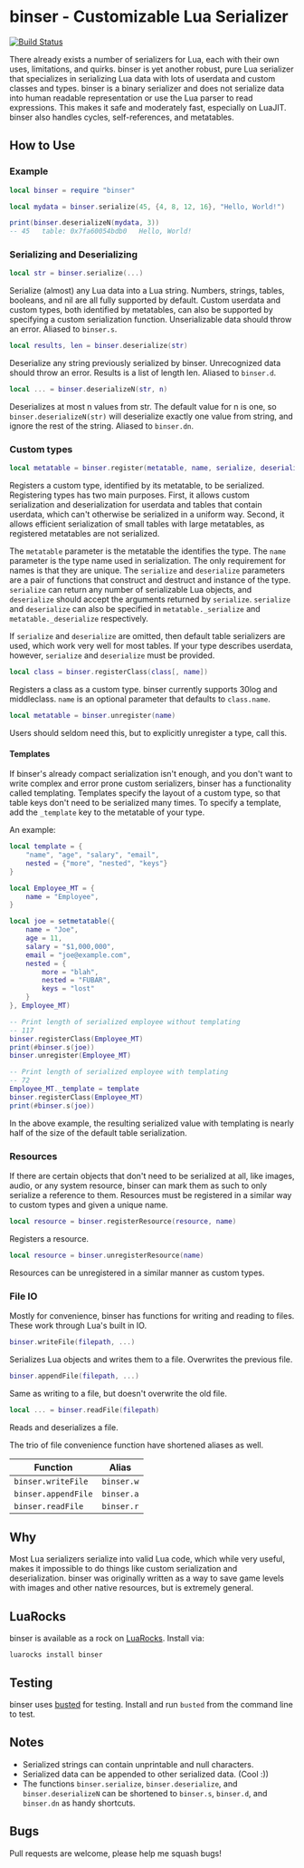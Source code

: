 # binser - Customizable Lua Serializer

[![Build Status](https://travis-ci.org/bakpakin/binser.svg?branch=master)](https://travis-ci.org/bakpakin/binser)

There already exists a number of serializers for Lua, each with their own uses,
limitations, and quirks. binser is yet another robust, pure Lua serializer that
specializes in serializing Lua data with lots of userdata and custom classes
and types. binser is a binary serializer and does not serialize data into
human readable representation or use the Lua parser to read expressions. This
makes it safe and moderately fast, especially on LuaJIT. binser also handles
cycles, self-references, and metatables.

## How to Use

### Example
```lua
local binser = require "binser"

local mydata = binser.serialize(45, {4, 8, 12, 16}, "Hello, World!")

print(binser.deserializeN(mydata, 3))
-- 45	table: 0x7fa60054bdb0	Hello, World!
```

### Serializing and Deserializing
```lua
local str = binser.serialize(...)
```
Serialize (almost) any Lua data into a Lua string. Numbers, strings, tables,
booleans, and nil are all fully supported by default. Custom userdata and custom
types, both identified by metatables, can also be supported by specifying a
custom serialization function. Unserializable data should throw an error. Aliased to `binser.s`.

```lua
local results, len = binser.deserialize(str)
```
Deserialize any string previously serialized by binser. Unrecognized data should
throw an error. Results is a list of length len. Aliased to `binser.d`.

```lua
local ... = binser.deserializeN(str, n)
```
Deserializes at most n values from str. The default value for n is one,
so `binser.deserializeN(str)` will deserialize exactly one value from string, and
ignore the rest of the string. Aliased to `binser.dn`.

### Custom types
```lua
local metatable = binser.register(metatable, name, serialize, deserialize)
```
Registers a custom type, identified by its metatable, to be serialized.
Registering types has two main purposes. First, it allows custom serialization
and deserialization for userdata and tables that contain userdata, which can't
otherwise be serialized in a uniform way. Second, it allows efficient
serialization of small tables with large metatables, as registered metatables
are not serialized.

The `metatable` parameter is the metatable the identifies the type. The `name`
parameter is the type name used in serialization. The only requirement for names
is that they are unique. The `serialize` and `deserialize` parameters are
a pair of functions that construct and destruct and instance of the type.
`serialize` can return any number of serializable Lua objects, and
`deserialize` should accept the arguments returned by `serialize`.
`serialize` and `deserialize` can also be specified in `metatable._serialize`
and `metatable._deserialize` respectively.

If `serialize` and `deserialize` are omitted, then default table serializers are
used, which work very well for most tables. If your type describes userdata,
however, `serialize` and `deserialize` must be provided.

```lua
local class = binser.registerClass(class[, name])
```
Registers a class as a custom type. binser currently supports 30log and
middleclass. `name` is an optional parameter that defaults to `class.name`.

```lua
local metatable = binser.unregister(name)
```
Users should seldom need this, but to explicitly unregister a type, call this.

#### Templates

If binser's already compact serialization isn't enough, and you don't want to write
complex and error prone custom serializers, binser has a functionality called templating.
Templates specify the layout of a custom type, so that table keys don't need to be serialized
many times. To specify a template, add the `_template` key to the metatable of your type.

An example:
```lua
local template = {
	"name", "age", "salary", "email",
	nested = {"more", "nested", "keys"}
}

local Employee_MT = {
	name = "Employee",
}

local joe = setmetatable({
	name = "Joe",
	age = 11,
	salary = "$1,000,000",
	email = "joe@example.com",
	nested = {
		more = "blah",
		nested = "FUBAR",
		keys = "lost"
	}
}, Employee_MT)

-- Print length of serialized employee without templating
-- 117
binser.registerClass(Employee_MT)
print(#binser.s(joe))
binser.unregister(Employee_MT)

-- Print length of serialized employee with templating
-- 72
Employee_MT._template = template
binser.registerClass(Employee_MT)
print(#binser.s(joe))
```

In the above example, the resulting serialized value with templating is nearly half of the size of the default
table serialization.

### Resources

If there are certain objects that don't need to be serialized at all, like
images, audio, or any system resource, binser can mark them as such to only
serialize a reference to them. Resources must be registered in a similar way to
custom types and given a unique name.
```lua
local resource = binser.registerResource(resource, name)
```
Registers a resource.

```lua
local resource = binser.unregisterResource(name)
```
Resources can be unregistered in a similar manner as custom types.

### File IO
Mostly for convenience, binser has functions for writing and reading to files.
These work through Lua's built in IO.

```lua
binser.writeFile(filepath, ...)
```
Serializes Lua objects and writes them to a file. Overwrites the previous file.

```lua
binser.appendFile(filepath, ...)
```
Same as writing to a file, but doesn't overwrite the old file.

```lua
local ... = binser.readFile(filepath)
```
Reads and deserializes a file.

The trio of file convenience function have shortened aliases as well.

| Function          | Alias    |
|-------------------|----------|
|`binser.writeFile` |`binser.w`|
|`binser.appendFile`|`binser.a`|
|`binser.readFile`  |`binser.r`|

## Why
Most Lua serializers serialize into valid Lua code, which while very useful,
makes it impossible to do things like custom serialization and
deserialization. binser was originally written as a way to save game levels
with images and other native resources, but is extremely general.

## LuaRocks
binser is available as a rock on [LuaRocks](https://luarocks.org/). Install via:
```
luarocks install binser
```

## Testing
binser uses [busted](http://olivinelabs.com/busted/) for testing. Install and
run `busted` from the command line to test.

## Notes
* Serialized strings can contain unprintable and null characters.
* Serialized data can be appended to other serialized data. (Cool :))
* The functions `binser.serialize`, `binser.deserialize`, and `binser.deserializeN` can be shortened to
`binser.s`, `binser.d`, and `binser.dn` as handy shortcuts.

## Bugs
Pull requests are welcome, please help me squash bugs!
